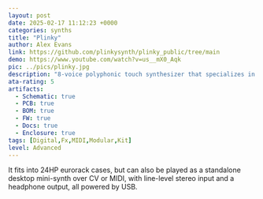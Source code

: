 ```yaml
---
layout: post
date: 2025-02-17 11:12:23 +0000
categories: synths
title: "Plinky"
author: Alex Evans
link: https://github.com/plinkysynth/plinky_public/tree/main
demo: https://www.youtube.com/watch?v=us__mX0_Aqk
pic: ../pics/plinky.jpg
description: "8-voice polyphonic touch synthesizer that specializes in fragile, melancholic sounds"
ata-rating: 5
artifacts:
  - Schematic: true
  - PCB: true
  - BOM: true
  - FW: true
  - Docs: true
  - Enclosure: true
tags: [Digital,Fx,MIDI,Modular,Kit]
level: Advanced
---
```


It fits into 24HP eurorack cases, but can also be played as a standalone desktop mini-synth over CV or MIDI, with line-level stereo input and a headphone output, all powered by USB.